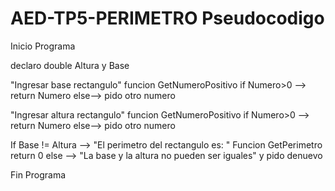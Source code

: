 # AED-TP5-PERIMETRO Pseudocodigo

Inicio Programa

declaro double Altura y Base

"Ingresar base rectangulo"
  funcion GetNumeroPositivo
  if Numero>0  -->  return Numero
  else--> pido otro numero

"Ingresar altura rectangulo"
  funcion GetNumeroPositivo
  if Numero>0  -->  return Numero
  else--> pido otro numero

If Base != Altura --> "El perimetro del rectangulo es: "
  Funcion GetPerimetro
  return 0
  else --> "La base y la altura no pueden ser iguales" y pido denuevo
  
Fin Programa
  
